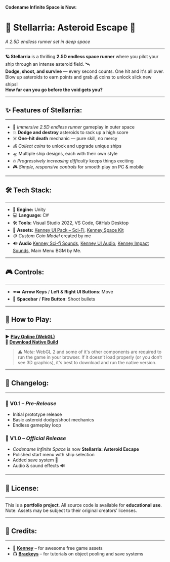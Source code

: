#### Codename Infinite Space is Now:
# 🌌 **Stellarria: Asteroid Escape** 🚀  
*A 2.5D endless runner set in deep space*

---

**🪐 Stellarria** is a thrilling **2.5D endless space runner** where you pilot your ship through an intense asteroid field. 🛰️  
**Dodge, shoot, and survive** — every second counts. One hit and it's all over.  
Blow up asteroids to earn points and grab 💰 coins to unlock slick new ships!  
**How far can you go before the void gets you?**

---

## ✨ Features of Stellarria:
---
- 🌌 *Immersive 2.5D endless runner* gameplay in outer space  
- 💥 **Dodge and destroy** asteroids to rack up a high score  
- ☠️ **One-hit death** mechanic — pure skill, no mercy  
- 💰 *Collect coins* to unlock and upgrade unique ships  
- 🛸 Multiple ship designs, each with their own style  
- 🔥 *Progressively increasing difficulty* keeps things exciting  
- 🎮 *Simple, responsive controls* for smooth play on PC & mobile  

---

## 🛠️ Tech Stack:
---
- 🧠 **Engine:** Unity  
- 💻 **Language:** C#  
- 🛠️ **Tools:** Visual Studio 2022, VS Code, GitHub Desktop  
- 🎨 **Assets:** [Kenney UI Pack – Sci-Fi](https://kenney.nl/assets/ui-pack-sci-fi), [Kenney Space Kit](https://kenney.nl/assets/space-kit)
- 🪙 *Custom Coin Model* created by me
- 🔊 **Audio** [Kenney Sci-fi Sounds](https://kenney.nl/assets/sci-fi-sounds), [Kenney UI Audio](https://kenney.nl/assets/ui-audio), [Kenney Impact Sounds](https://kenney.nl/assets/impact-sounds), Main Menu BGM by Me.

---

## 🎮 Controls:
---
- ⬅️➡️ **Arrow Keys** / **Left & Right UI Buttons**: Move  
- 🔫 **Spacebar** / **Fire Button**: Shoot bullets  

---

## 🧪 How to Play:
---
▶️ **[Play Online (WebGL)](https://tabuutks.github.io/Codename-Infinite-Space-by-TabuuTKS-v0.1-Builds/)**  
💾 **[Download Native Build](https://github.com/TabuuTKS/Codename-Infinite-Space-by-TabuuTKS-v0.1-Builds)**  

> ⚠️ *Note:* WebGL 2 and some of it's other components are required to run the game in your browser. If it doesn’t load properly (or you don’t see 3D graphics), it's best to download and run the native version.

---

## 📜 Changelog:
---

### 🧪 V0.1 – *Pre-Release*
- Initial prototype release  
- Basic asteroid dodge/shoot mechanics  
- Endless gameplay loop  

### 🚀 V1.0 – *Official Release*
- *Codename Infinite Space* is now **Stellarria: Asteroid Escape**  
- Polished start menu with ship selection  
- Added save system 🔐  
- Audio & sound effects 🔊  

---

## 🪪 License:
---
This is a **portfolio project**. All source code is available for **educational use**.  
Note: Assets may be subject to their original creators’ licenses.

---

## 🙌 Credits:
---
- 🎨 [**Kenney**](https://kenney.nl/) – for awesome free game assets  
- 📺 [**Brackeys**](https://www.youtube.com/@Brackeys) – for tutorials on object pooling and save systems  
